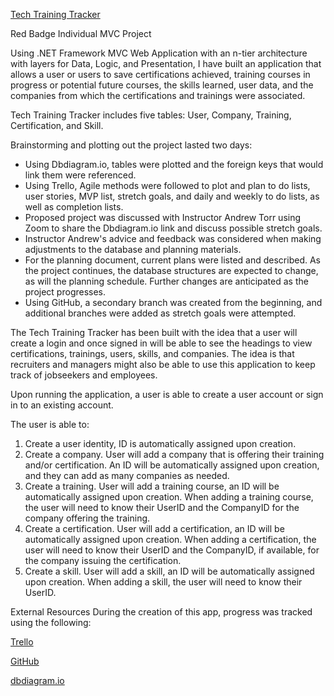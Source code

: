[Tech Training Tracker](https://techtrainingtracker.azurewebsites.net/)




Red Badge Individual MVC Project 

Using .NET Framework MVC Web Application with an n-tier architecture with layers for Data, Logic, and Presentation, I have built an application that allows a user or users to save
certifications achieved, training courses in progress or potential future courses, the skills learned, user data, and the companies from which the certifications and trainings were
associated.


Tech Training Tracker includes five tables: User, Company, Training, Certification, and Skill. 

Brainstorming and plotting out the project lasted two days: 

* Using Dbdiagram.io, tables were plotted and the foreign keys that would link them were referenced. 
* Using Trello, Agile methods were followed to plot and plan to do lists, user stories, MVP list, 
  stretch goals, and daily and weekly to do lists, as well as completion lists.
* Proposed project was discussed with Instructor Andrew Torr using Zoom to share the Dbdiagram.io link and discuss possible stretch goals.
* Instructor Andrew's advice and feedback was considered when making adjustments to the database and planning materials.
* For the planning document, current plans were listed and described. As the project continues, the database structures are expected to change, as will the planning schedule. Further changes are anticipated as the project progresses.
* Using GitHub, a secondary branch was created from the beginning, and additional branches were added as stretch goals were attempted. 
 

The Tech Training Tracker has been built with the idea that a user will create a login and once signed in will be able to see the headings to view certifications, trainings, users, skills, and companies. The idea is that recruiters and managers might also be able to use this application to keep track of jobseekers and employees.

Upon running the application, a user is able to create a user account or sign in to an existing account.

The user is able to:

1. Create a user identity, ID is automatically assigned upon creation.
2. Create a company. User will add a company that is offering their training and/or certification. An ID will be automatically assigned upon creation, and they can add as many      companies as needed.
3. Create a training. User will add a training course, an ID will be automatically assigned upon creation. When adding a training course, the user will need to know their UserID    and the CompanyID for the company offering the training.
4. Create a certification. User will add a certification, an ID will be automatically assigned upon creation. When adding a certification, the user will need to know their          UserID and the CompanyID, if available, for the company issuing the certification.
5. Create a skill. User will add a skill, an ID will be automatically assigned upon creation. When adding a skill, the user will need to know their UserID.






External Resources
During the creation of this app, progress was tracked using the following:

[Trello](https://trello.com/b/kqMWEYAk/red-badge-project) 

[GitHub](https://github.com/Stacy-Sanders/TechTrainingTracker) 

[dbdiagram.io](https://dbdiagram.io/d/62098ab385022f4ee587e1ae)


